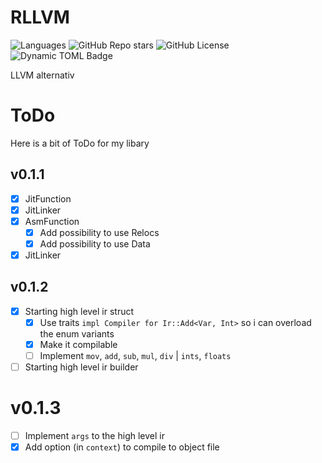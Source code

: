 # RLLVM
![Languages](https://img.shields.io/github/languages/top/Toni-Graphics/rllvm?logo=rust)
![GitHub Repo stars](https://img.shields.io/github/stars/Toni-Graphics/rllvm?style=flat)
![GitHub License](https://img.shields.io/github/license/Toni-Graphics/rllvm)
![Dynamic TOML Badge](https://img.shields.io/badge/dynamic/toml?url=https%3A%2F%2Fraw.githubusercontent.com%2FToni-Graphics%2Frllvm%2Fmain%2FCargo.toml&query=%24.package.version&label=version)



LLVM alternativ

# ToDo
Here is a bit of ToDo for my libary
## v0.1.1
- [x] JitFunction
- [x] JitLinker
- [x] AsmFunction
  - [x] Add possibility to use Relocs
  - [x] Add possibility to use Data
- [x] JitLinker

## v0.1.2
 - [x] Starting high level ir struct
    - [x] Use traits `impl Compiler for Ir::Add<Var, Int>` so i can overload the enum variants
    - [x] Make it compilable
    - [ ] Implement `mov`, `add`, `sub`, `mul`, `div` | `ints`, `floats`
  - [ ] Starting high level ir builder

# v0.1.3
 - [ ] Implement `args` to the high level ir
 - [x] Add option (in `context`) to compile to object file
